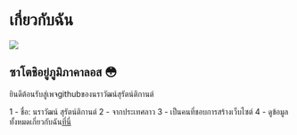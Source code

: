 # เกี่ยวกับฉัน

![](https://wallpaper.dog/large/17174768.jpg)

ซาโตชิอยู่ภูมิภาคาลอส :flushed:
----------------------------------------


ยินดีต้อนรับสู่เพจgithubของนราวัฒน์สุรัตน์ติกานต์

1 - ชื่อ: นราวัฒน์ สุรัตน์ติกานต์
2 - จากประเทศลาว
3 - เป็นคนที่ชอบการสร้างเว็บไซต์
4 - ดูข้อมูลทั้งหมดเกี่ยวกับฉัน[ที่นี่](https://narawat.tk)
